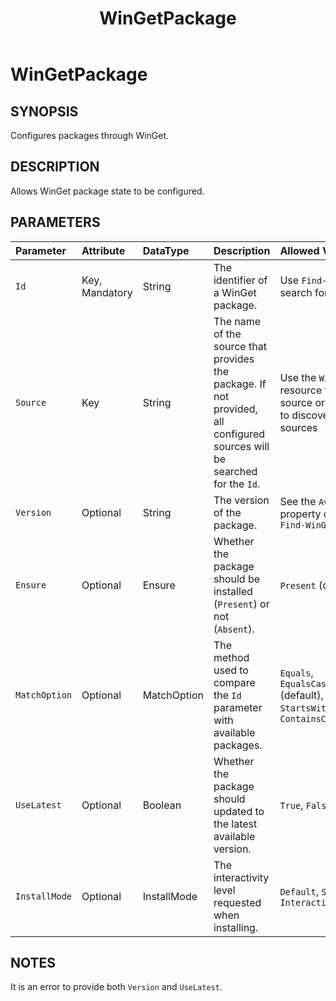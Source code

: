 ﻿---
external help file: Microsoft.WinGet.DSC.psm1-Help.xml
Module Name: Microsoft.WinGet.DSC
ms.date: 08/28/2024
online version:
schema: 2.0.0
title: WinGetPackage
---

# WinGetPackage

## SYNOPSIS
Configures packages through WinGet.

## DESCRIPTION

Allows WinGet package state to be configured.

## PARAMETERS

**Parameter**|**Attribute**|**DataType**|**Description**|**Allowed Values**
:-----|:-----|:-----|:-----|:-----
`Id`|Key, Mandatory|String|The identifier of a WinGet package.|Use `Find-WinGetPackage` to search for packages
`Source`|Key|String|The name of the source that provides the package. If not provided, all configured sources will be searched for the `Id`.|Use the `WinGetSources` resource to configure a source or `Get-WinGetSource` to discover the default sources
`Version`|Optional|String|The version of the package.|See the `AvailableVersions` property of output from `Find-WinGetPackage`
`Ensure`|Optional|Ensure|Whether the package should be installed (`Present`) or not (`Absent`).|`Present` (default), `Absent`
`MatchOption`|Optional|MatchOption|The method used to compare the `Id` parameter with available packages.|`Equals`, `EqualsCaseInsensitive` (default), `StartsWithCaseInsensitive`, `ContainsCaseInsensitive`
`UseLatest`|Optional|Boolean|Whether the package should updated to the latest available version.|`True`, `False` (default)
`InstallMode`|Optional|InstallMode|The interactivity level requested when installing.|`Default`, `Silent` (default), `Interactive`

## NOTES

It is an error to provide both `Version` and `UseLatest`.